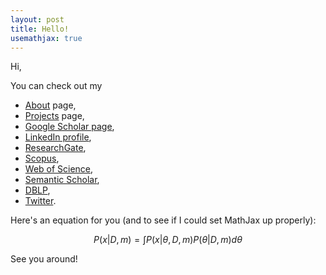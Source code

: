 ```yaml
---
layout: post
title: Hello!
usemathjax: true
---
```


Hi,

You can check out my
- [About](/about/) page,
- [Projects](/projects/) page,
- [Google Scholar page](https://scholar.google.com/citations?user=srwGJWcAAAAJ),
- [LinkedIn profile](https://www.linkedin.com/in/sezerkutluk),
- [ResearchGate](https://www.researchgate.net/profile/Sezer_Kutluk),
- [Scopus](https://www.scopus.com/authid/detail.uri?authorId=36915186900),
- [Web of Science](https://www.webofscience.com/wos/author/record/783641),
- [Semantic Scholar](https://www.semanticscholar.org/author/Sezer-Kutluk/2684370),
- [DBLP](https://dblp.org/pid/05/10845.html),
- [Twitter](https://twitter.com/sezerkutluk).

Here's an equation for you (and to see if I could set MathJax up properly):

$$ P(x|D,m)=\int P(x|\theta,D,m)P(\theta|D,m)d\theta $$

See you around!
